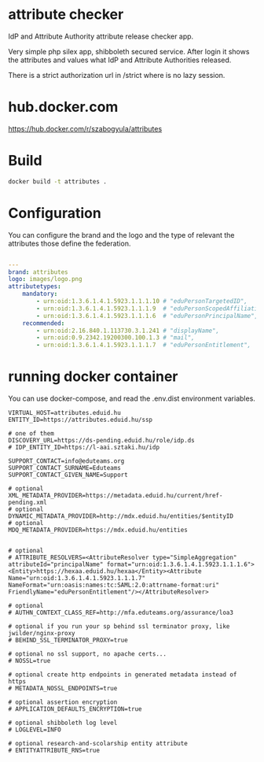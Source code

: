 # attribute checker

IdP and Attribute Authority attribute release checker app.

Very simple php silex app, shibboleth secured service. After login it shows the attributes and values what IdP and
Attribute Authorities released.

There is a strict authorization url in /strict where is no lazy session.

# hub.docker.com

https://hub.docker.com/r/szabogyula/attributes

# Build

```bash
docker build -t attributes .
```

# Configuration

You can configure the brand and the logo and the type of relevant the attributes those define the federation.

```yaml

---
brand: attributes
logo: images/logo.png
attributetypes:
    mandatory:
        - urn:oid:1.3.6.1.4.1.5923.1.1.1.10 # "eduPersonTargetedID",
        - urn:oid:1.3.6.1.4.1.5923.1.1.1.9  # "eduPersonScopedAffiliation",
        - urn:oid:1.3.6.1.4.1.5923.1.1.1.6  # "eduPersonPrincipalName",
    recommended:
        - urn:oid:2.16.840.1.113730.3.1.241 # "displayName",
        - urn:oid:0.9.2342.19200300.100.1.3 # "mail",
        - urn:oid:1.3.6.1.4.1.5923.1.1.1.7  # "eduPersonEntitlement",
```


# running docker container

You can use docker-compose, and read the .env.dist environment variables.

```
VIRTUAL_HOST=attributes.eduid.hu
ENTITY_ID=https://attributes.eduid.hu/ssp

# one of them
DISCOVERY_URL=https://ds-pending.eduid.hu/role/idp.ds
# IDP_ENTITY_ID=https://l-aai.sztaki.hu/idp

SUPPORT_CONTACT=info@eduteams.org
SUPPORT_CONTACT_SURNAME=Eduteams
SUPPORT_CONTACT_GIVEN_NAME=Support

# optional
XML_METADATA_PROVIDER=https://metadata.eduid.hu/current/href-pending.xml
# optional
DYNAMIC_METADATA_PROVIDER=http://mdx.eduid.hu/entities/$entityID
# optional
MDQ_METADATA_PROVIDER=https://mdx.eduid.hu/entities


# optional
# ATTRIBUTE_RESOLVERS=<AttributeResolver type="SimpleAggregation" attributeId="principalName" format="urn:oid:1.3.6.1.4.1.5923.1.1.1.6"><Entity>https://hexaa.eduid.hu/hexaa</Entity><Attribute Name="urn:oid:1.3.6.1.4.1.5923.1.1.1.7" NameFormat="urn:oasis:names:tc:SAML:2.0:attrname-format:uri" FriendlyName="eduPersonEntitlement"/></AttributeResolver>

# optional
# AUTHN_CONTEXT_CLASS_REF=http://mfa.eduteams.org/assurance/loa3

# optional if you run your sp behind ssl terminator proxy, like jwilder/nginx-proxy
# BEHIND_SSL_TERMINATOR_PROXY=true

# optional no ssl support, no apache certs...
# NOSSL=true

# optional create http endpoints in generated metadata instead of https
# METADATA_NOSSL_ENDPOINTS=true

# optional assertion encryption
# APPLICATION_DEFAULTS_ENCRYPTION=true

# optional shibboleth log level
# LOGLEVEL=INFO

# optional research-and-scolarship entity attribute
# ENTITYATTRIBUTE_RNS=true
```
